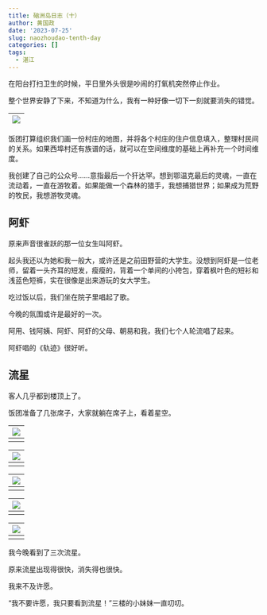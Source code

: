```yaml
---
title: 硇洲岛日志（十）
author: 黄国政
date: '2023-07-25'
slug: naozhoudao-tenth-day
categories: []
tags:
  - 湛江
---
```


<!--more-->

在阳台打扫卫生的时候，平日里外头很是吵闹的打氧机突然停止作业。

整个世界安静了下来，不知道为什么，我有一种好像一切下一刻就要消失的错觉。

|![](/images/posts/2023/07/07-25-dayangji.jpg)|
|:-:|

饭团打算组织我们画一份村庄的地图，并将各个村庄的住户信息填入，整理村民间的关系。如果西埠村还有族谱的话，就可以在空间维度的基础上再补充一个时间维度。

我创建了自己的公众号……意指最后一个犴达罕。想到鄂温克最后的灵魂，一直在流动着，一直在游牧着。如果能做一个森林的猎手，我想捕猎世界；如果成为荒野的牧民，我想游牧灵魂。

## 阿虾

原来声音很雀跃的那一位女生叫阿虾。

起头我还以为她和我一般大，或许还是之前田野营的大学生。没想到阿虾是一位老师，留着一头齐耳的短发，瘦瘦的，背着一个单间的小挎包，穿着枫叶色的短衫和浅蓝色短裤，实在很像是出来游玩的女大学生。

吃过饭以后，我们坐在院子里唱起了歌。

今晚的氛围或许是最好的一次。

阿用、钱阿姨、阿虾、阿虾的父母、朝易和我，我们七个人轮流唱了起来。

阿虾唱的《轨迹》很好听。

## 流星

客人几乎都到楼顶上了。

饭团准备了几张席子，大家就躺在席子上，看着星空。

|![](/images/posts/2023/07/07-25-star.jpg)|
|:-:|
||

|![](/images/posts/2023/07/07-25-axia-star1.jpg)|
|:-:|
||

|![](/images/posts/2023/07/07-25-axia-star3.jpg)|
|:-:|
||

|![](/images/posts/2023/07/07-25-axia-star2.jpg)|
|:-:|
||

|![](/images/posts/2023/07/07-25-axia-star4.jpg)|
|:-:|
||

我今晚看到了三次流星。

原来流星出现得很快，消失得也很快。

我来不及许愿。

“我不要许愿，我只要看到流星！”三楼的小妹妹一直叨叨。